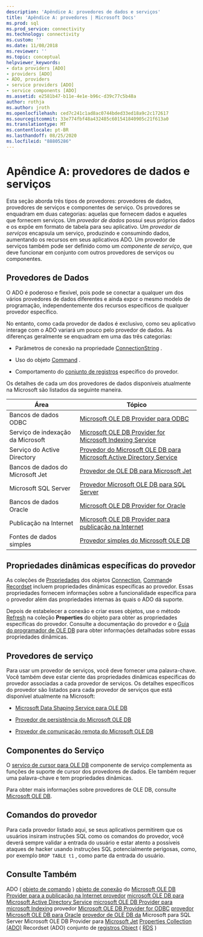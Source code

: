 ```yaml
---
description: 'Apêndice A: provedores de dados e serviços'
title: 'Apêndice A: provedores | Microsoft Docs'
ms.prod: sql
ms.prod_service: connectivity
ms.technology: connectivity
ms.custom: ''
ms.date: 11/08/2018
ms.reviewer: ''
ms.topic: conceptual
helpviewer_keywords:
- data providers [ADO]
- providers [ADO]
- ADO, providers
- service providers [ADO]
- service components [ADO]
ms.assetid: e2581b47-b11e-4e1e-b96c-d39c77c5b48a
author: rothja
ms.author: jroth
ms.openlocfilehash: ced7c241c1ad8ac0744bded33ed18a9c2c172617
ms.sourcegitcommit: 33e774fbf48a432485c601541840905c21f613a0
ms.translationtype: MT
ms.contentlocale: pt-BR
ms.lasthandoff: 08/25/2020
ms.locfileid: "88805286"
---
```

# <a name="appendix-a-data-and-service-providers"></a>Apêndice A: provedores de dados e serviços
Esta seção aborda três tipos de provedores: provedores de dados, provedores de serviços e componentes de serviço. Os provedores se enquadram em duas categorias: aquelas que fornecem dados e aqueles que fornecem serviços. Um *provedor de dados* possui seus próprios dados e os expõe em formato de tabela para seu aplicativo. Um *provedor de serviços* encapsula um serviço, produzindo e consumindo dados, aumentando os recursos em seus aplicativos ADO. Um provedor de serviços também pode ser definido como um *componente de serviço*, que deve funcionar em conjunto com outros provedores de serviços ou componentes.

## <a name="data-providers"></a>Provedores de Dados
 O ADO é poderoso e flexível, pois pode se conectar a qualquer um dos vários provedores de dados diferentes e ainda expor o mesmo modelo de programação, independentemente dos recursos específicos de qualquer provedor específico.

 No entanto, como cada provedor de dados é exclusivo, como seu aplicativo interage com o ADO variará um pouco pelo provedor de dados. As diferenças geralmente se enquadram em uma das três categorias:

-   Parâmetros de conexão na propriedade [ConnectionString](../../reference/ado-api/connectionstring-property-ado.md) .

-   Uso do objeto [Command](../../reference/ado-api/command-object-ado.md) .

-   Comportamento do [conjunto de registros](../../reference/ado-api/recordset-object-ado.md) específico do provedor.

 Os detalhes de cada um dos provedores de dados disponíveis atualmente na Microsoft são listados da seguinte maneira.

|Área|Tópico|
|----------|-----------|
|Bancos de dados ODBC|[Microsoft OLE DB Provider para ODBC](./microsoft-ole-db-provider-for-odbc.md)|
|Serviço de indexação da Microsoft|[Microsoft OLE DB Provider for Microsoft Indexing Service](./microsoft-ole-db-provider-for-microsoft-indexing-service.md)|
|Serviço do Active Directory|[Provedor do Microsoft OLE DB para Microsoft Active Directory Service](./microsoft-ole-db-provider-for-microsoft-active-directory-service.md)|
|Bancos de dados do Microsoft Jet|[Provedor de OLE DB para Microsoft Jet](./microsoft-ole-db-provider-for-microsoft-jet.md)|
|Microsoft SQL Server|[Provedor Microsoft OLE DB para SQL Server](./microsoft-ole-db-provider-for-sql-server.md)|
|Bancos de dados Oracle|[Microsoft OLE DB Provider for Oracle](./microsoft-ole-db-provider-for-oracle.md)|
|Publicação na Internet|[Microsoft OLE DB Provider para publicação na Internet](./microsoft-ole-db-provider-for-internet-publishing.md)|
|Fontes de dados simples|[Provedor simples do Microsoft OLE DB](./microsoft-ole-db-simple-provider.md)|

## <a name="provider-specific-dynamic-properties"></a>Propriedades dinâmicas específicas do provedor
 As coleções de [Propriedades](../../reference/ado-api/properties-collection-ado.md) dos objetos [Connection](../../reference/ado-api/connection-object-ado.md), [Command](../../reference/ado-api/command-object-ado.md)e [Recordset](../../reference/ado-api/recordset-object-ado.md) incluem propriedades dinâmicas específicas ao provedor. Essas propriedades fornecem informações sobre a funcionalidade específica para o provedor além das propriedades internas às quais o ADO dá suporte.

 Depois de estabelecer a conexão e criar esses objetos, use o método [Refresh](../../reference/ado-api/refresh-method-ado.md) na coleção **Properties** do objeto para obter as propriedades específicas do provedor. Consulte a documentação do provedor e o [Guia do programador de OLE DB](/previous-versions/windows/desktop/ms713643(v=vs.85)) para obter informações detalhadas sobre essas propriedades dinâmicas.

## <a name="service-providers"></a>Provedores de serviço
 Para usar um provedor de serviços, você deve fornecer uma palavra-chave. Você também deve estar ciente das propriedades dinâmicas específicas do provedor associadas a cada provedor de serviços. Os detalhes específicos do provedor são listados para cada provedor de serviços que está disponível atualmente na Microsoft:

-   [Microsoft Data Shaping Service para OLE DB](./microsoft-data-shaping-service-for-ole-db-ado-service-provider.md)

-   [Provedor de persistência do Microsoft OLE DB](./microsoft-ole-db-persistence-provider-ado-service-provider.md)

-   [Provedor de comunicação remota do Microsoft OLE DB](./microsoft-ole-db-remoting-provider-ado-service-provider.md)

## <a name="service-components"></a>Componentes do Serviço
 O [serviço de cursor para OLE DB](./microsoft-cursor-service-for-ole-db-ado-service-component.md) componente de serviço complementa as funções de suporte de cursor dos provedores de dados. Ele também requer uma palavra-chave e tem propriedades dinâmicas.

 Para obter mais informações sobre provedores de OLE DB, consulte [Microsoft OLE DB](/previous-versions/windows/desktop/ms722784(v=vs.85)).

## <a name="provider-commands"></a>Comandos do provedor
 Para cada provedor listado aqui, se seus aplicativos permitirem que os usuários insiram instruções SQL como os comandos do provedor, você deverá sempre validar a entrada do usuário e estar atento a possíveis ataques de hacker usando instruções SQL potencialmente perigosas, como, por exemplo `DROP TABLE t1` , como parte da entrada do usuário.

## <a name="see-also"></a>Consulte Também
 ADO ( [objeto de comando](../../reference/ado-api/command-object-ado.md) ) [objeto de conexão](../../reference/ado-api/connection-object-ado.md) do [Microsoft OLE DB Provider para a publicação na Internet provedor](./microsoft-ole-db-provider-for-internet-publishing.md) [microsoft OLE DB para Microsoft Active Directory Service](./microsoft-ole-db-provider-for-microsoft-active-directory-service.md) [microsoft OLE DB Provider para microsoft Indexing](./microsoft-ole-db-provider-for-microsoft-indexing-service.md) provedor [Microsoft OLE DB Provider for ODBC](./microsoft-ole-db-provider-for-odbc.md) [provedor Microsoft OLE DB para Oracle](./microsoft-ole-db-provider-for-oracle.md) [provedor de OLE DB da](./microsoft-ole-db-provider-for-sql-server.md) Microsoft para SQL Server Microsoft OLE DB Provider para [Microsoft Jet](./microsoft-ole-db-provider-for-microsoft-jet.md) [Properties Collection (ADO)](../../reference/ado-api/properties-collection-ado.md) Recordset (ADO) conjunto de [registros Object](../../reference/ado-api/recordset-object-ado.md) ( [RDS](../../reference/rds-api/refresh-method-rds.md) )